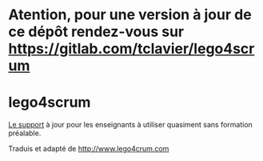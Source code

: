 # Atention, pour une version à jour de ce dépôt rendez-vous sur https://gitlab.com/tclavier/lego4scrum

# lego4scrum

[Le support](https://gitlab.com/tclavier/lego4scrum/builds/artifacts/master/file/notes_pour_le_facilitateur.pdf?job=build_pdf) à jour pour les enseignants à utiliser quasiment sans formation préalable.

Traduis et adapté de http://www.lego4crum.com

